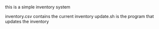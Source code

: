 this is a simple inventory system

inventory.csv contains the current inventory
update.sh is the program that updates the inventory
